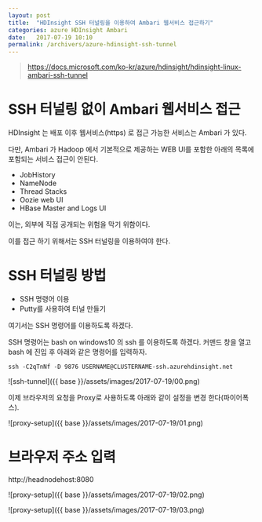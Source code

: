 ```yaml
---
layout: post
title:  "HDInsight SSH 터널링을 이용하여 Ambari 웹서비스 접근하기"
categories: azure HDInsight Ambari
date:   2017-07-19 10:10
permalink: /archivers/azure-hdinsight-ssh-tunnel
---
```


> https://docs.microsoft.com/ko-kr/azure/hdinsight/hdinsight-linux-ambari-ssh-tunnel

# SSH 터널링 없이 Ambari 웹서비스 접근

HDInsight 는 배포 이후 웹서비스(https) 로 접근 가능한  서비스는 Ambari 가 있다.

다만, Ambari 가 Hadoop 에서 기본적으로 제공하는 WEB UI를 포함한 아래의 목록에 포함되는 서비스 접근이 안된다.

- JobHistory
- NameNode
- Thread Stacks
- Oozie web UI
- HBase Master and Logs UI

이는, 외부에 직접 공개되는 위험을 막기 위함이다.

이를 접근 하기 위해서는 SSH 터널링을 이용하여야 한다.

# SSH 터널링 방법

- SSH 명령어 이용
- Putty를 사용하여 터널 만들기

여기서는 SSH 명령어를 이용하도록 하겠다.

SSH 명령어는 bash on windows10 의 ssh 를 이용하도록 하겠다.
커맨드 창을 열고 bash 에 진입 후 아래와 같은 명령어를 입력하자.

```
ssh -C2qTnNf -D 9876 USERNAME@CLUSTERNAME-ssh.azurehdinsight.net
```

![ssh-tunnel]({{ base }}/assets/images/2017-07-19/00.png)


이제 브라우저의 요청을 Proxy로 사용하도록 아래와 같이 설정을 변경 한다(파이어폭스).

![proxy-setup]({{ base }}/assets/images/2017-07-19/01.png)

# 브라우저 주소 입력

http://headnodehost:8080

![proxy-setup]({{ base }}/assets/images/2017-07-19/02.png)

![proxy-setup]({{ base }}/assets/images/2017-07-19/03.png)